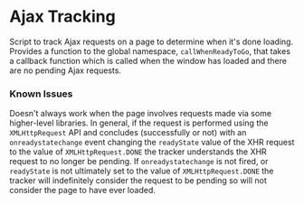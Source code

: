 # Ajax Tracking

Script to track Ajax requests on a page to determine when it's done loading.  Provides a function to the global namespace, `callWhenReadyToGo`, that takes a callback function which is called when the window has loaded and there are no pending Ajax requests.

### Known Issues

Doesn't always work when the page involves requests made via some higher-level libraries.  In general, if the request is performed using the `XMLHttpRequest` API and concludes (successfully or not) with an `onreadystatechange` event changing the `readyState` value of the XHR request to the value of `XMLHttpRequest.DONE` the tracker understands the XHR request to no longer be pending.  If `onreadystatechange` is not fired, or `readyState` is not ultimately set to the value of `XMLHttpRequest.DONE` the tracker will indefinitely consider the request to be pending so will not consider the page to have ever loaded.
